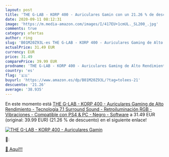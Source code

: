 ```yaml
---
layout: post
title: 'THE G-LAB - KORP 400 - Auriculares Gamin con un 21.26 % de descuento'
date: 2020-09-11 08:12:31
image: 'https://m.media-amazon.com/images/I/417EU+1cmUL._SL200_.jpg'
comments: true
category: ofertas
author: ring
slug: 'B01M20Z93L-es THE G-LAB - KORP 400 - Auriculares Gaming de Alto Rendimiento - Tecnología 7.1 Surround Sound - Retroiluminación RGB - Vibraciones - Compatible con PS4 & PC - Negro - Software'
actualPrice: 31.49 EUR
currency: EUR
price: 31.49
comparePrice: 39.99 EUR
prodname: 'THE G-LAB - KORP 400 - Auriculares Gaming de Alto Rendimiento - Tecnología 7.1 Surround Sound - Retroiluminación RGB - Vibraciones - Compatible con PS4 & PC - Negro - Software'
country: 'es'
flag: '🇪🇸'
buyurl: 'https://www.amazon.es/dp/B01M20Z93L/?tag=tolees-21'
descuento: '21.26'
average: '38.935'
---
```


En este momento está [THE G-LAB - KORP 400 - Auriculares Gaming de Alto Rendimiento - Tecnología 7.1 Surround Sound - Retroiluminación RGB - Vibraciones - Compatible con PS4 & PC - Negro - Software](https://www.amazon.es/dp/B01M20Z93L/?tag=tolees-21) a 31.49 EUR (original: 39.99 EUR) (21.26 %  de descuento) en el siguiente enlace!

[![THE G-LAB - KORP 400 - Auriculares Gamin](https://m.media-amazon.com/images/I/417EU+1cmUL._SL200_.jpg)](https://www.amazon.es/dp/B01M20Z93L/?tag=tolees-21)

🔎:


[🛒 Aquí!!!](https://www.amazon.es/dp/B01M20Z93L/?tag=tolees-21)
